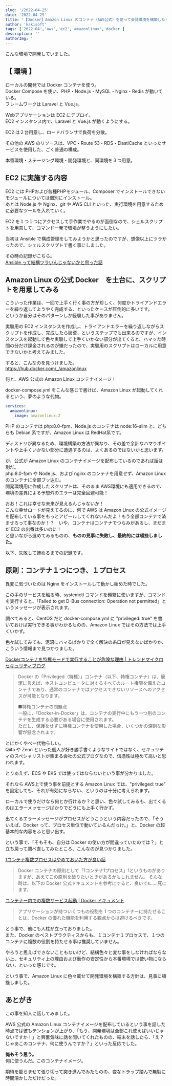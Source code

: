 ```yaml
---
slug: '/2022-04-25'
date: '2022-04-25'
title: '【Docker】Amazon Linux のコンテナ（AWS公式）を使って会発環境を構築したら、EC2 デプロイのアプリは幸せになれるんじゃ無いかと思ったが、見事に頓挫した'
author: 'kakisoft'
tags: ['2022-04','aws','ec2','amazonlinux','docker']
description: ''
authorImg: ''
---
```


こんな環境で開発していました。


## 【 環境 】
ローカルの開発では Docker コンテナを使う。  
Docker Compose を使い、PHP・Node.js・MySQL・Nginx・Redis が動いている。  
フレームワークは Laravel と Vue.js。  

Webアプリケーションは EC2 にデプロイ。  
EC2 インスタンス内で、Laravel と Vue.js が動くようにする。  

EC2 は２台用意し、ロードバランサで負荷を分散。  

その他の AWS のリソースは、VPC・Route 53・RDS・ElastiCache といったサービスを使用した、ごく普通の構成。  

本番環境・ステージング環境・開発環境と、同環境を３つ用意。  

## EC2 に実施する内容
EC2 には PHPおよび各種PHPモジュール、Composer でインストールできないモジュールについては個別にインストール。  
あとは Node.js や Nginx、git や AWS CLI といった、実行環境を用意するために必要なツールを入れていく。  

EC2 を１つ１つにアクセスして手作業でやるのが面倒なので、シェルスクリプトを用意して、コマンド一発で環境が整うようにしたい。  

当初は Ansible で構成管理をしてみようかと思ったのですが、想像以上にツラかったので、シェルスクリプトで書く事にしました。  

その時の記録がこちら。  
[Ansible って結構ツラいんじゃないかと思った話](https://kaki-note-02.netlify.app/2022/04/19/)  

## Amazon Linux の公式 Docker　を土台に、スクリプトを用意してみる
こういった作業は、一回で上手く行く事の方が珍しく、何度かトライアンドエラーを繰り返してようやく完成する、といったケースが圧倒的に多いです。  
というか自分はそのパターンしか経験した事がありません。  

実験用の EC2 インスタンスを作成し、トライアンドエラーを繰り返しながらスクリプトを作成し、完成したら破棄、というステップでも出来るのですが、インスタンスを起動して色々実験して上手くいかない部分が出てくると、ハマッた時間の分だけ課金されるのが嫌だったので、実験用のスクリプトはローカルに用意できないかと考えてみました。  

すると、こんなのを見つけました。  
https://hub.docker.com/_/amazonlinux  

何と、AWS 公式の Amazon Linux コンテナイメージ！  

docker-compose.yml をこんな感じで書けば、Amazon Linux が起動してくれるという、夢のような代物。  
```yaml
services:
  amazonlinux:
    image: amazonlinux:2
```

PHP のコンテナは php:8.0-fpm、Node.js のコンテナは node:16-slim と、どちらも Debian 系ですが、Amazon Linux は RedHat系です。  

ディストリが異なるため、環境構築の方法が異なり、その差で余計なハマりポイントや上手くいかない部分に遭遇するのは、よくあるのではないかと思います。  

が、公式が Amazon Linux のコンテナイメージを配布しているのであれば話は別だ。  
php:8.0-fpm や Node.js、および nginx のコンテナを用意せず、Amazon Linux のコンテナに全部ブッ込む。  
開発環境用に作成したスクリプトは、そのまま AWS環境にも適用できるので、環境の差異による予想外のエラーは完全回避可能！  

おお！これは幸せな未来が見えるんじゃないか！  
こんな幸せロードが見えてるのに、何で AWS は Amazon Linux の公式イメージを配布している事をもっとアピールしてくれないんだよ！もう全部コンテナで済ませろって事なのか！？　いや、コンテナはコンテナでつらみがあるし、まだまだ EC2 の出番は多いのに！  
と思いながら進めてみるものの、**ものの見事に失敗し、最終的には頓挫しました。**  

以下、失敗して諦めるまでの記録です。  

## 原則：コンテナ１つにつき、１プロセス
異変に気づいたのは Nginx をインストールして動かし始めた時でした。  

この手のサービスを触る時、systemctl コマンドを頻繁に使いますが、コマンドを実行すると、「Failed to get D-Bus connection: Operation not permitted」というメッセージが表示されます。  

調べてみると、CentOS だと docker-compose.yml に "privileged: true" を書いておけば実行できる事がわかるものの、Amazon Linux ではその方法では上手くいかず。  

色々試してみても、泥沼にハマるばかりで全く解決の糸口が見えないばかりか、こういう情報まで見つかりました。  

[Dockerコンテナを特権モードで実行することが危険な理由 | トレンドマイクロ セキュリティブログ](https://blog.trendmicro.co.jp/archives/23577)  

> Docker の「Privileged（特権）」コンテナ（以下、特権コンテナ）は、簡潔に言えば、ホストコンピュータに対するすべてのルート権限を備えたコンテナであり、通常のコンテナではアクセスできないリソースへのアクセスが可能となります。  
>  
> ■特権コンテナの問題点  
> 一般に、「Docker-in-Docker」は、コンテナの実行中にもう一つ別のコンテナを生成する必要がある場合に使用されます。  
> ただし、保護をせずに特権コンテナを使用した場合、いくつかの深刻な影響が懸念されます。 

とにかくやべー代物らしい。  
Qiita や Zenn といった個人が好き勝手書くようなサイトではなく、セキュリティのスペシャリストが集まる会社の公式ブログなので、信憑性は極めて高いと思われます。  

とりあえず、ECS や EKS では使ってはならないという事が分かりました。  

それなら AWS上で使う事を前提とする Amazon Linux では、"privileged: true" を設定しても、それが有効にならない、というのは十分に考えられます。  

ローカルで使うだけなら何とか行けるか？と思い、色々試してみるも、出てくるのはエラーメッセージばかりでどうにも上手く行かず。  

出てくるエラーメッセージがプロセスがどうこうという内容だったので、「そういえば、Docker って、プロセス単位で動いているんだっけ。」と、Docker の超基本的な内容をふと思い出す。  

という事で、「そもそも、自分は Docker の使い方が間違っていたのでは？」と立ち戻って調べ直してみたところ、こんなのが見つかりました。  

[1コンテナ複数プロセスはやめておいた方が良い話](https://qiita.com/kazurego7/items/57f5fb80b4783b7633a1)  

> Docker コンテナの原則として「1コンテナ1プロセス」1というものがありますが、あえてこの原則を破りたいときがあるかもしれません。
そんな時は、以下の Docker 公式ドキュメントを参考にすると、良いでs……死にます。  

[コンテナー内での複数サービス起動 | Docker ドキュメント](https://matsuand.github.io/docs.docker.jp.onthefly/config/containers/multi-service_container/)  

> アプリケーションが持ついくつもの役割を 1 つのコンテナーに持たせることは、Docker の優れた機能を利用する観点からは避けるべきです。  

とう事で、他にも人柱が立っておりました。  
また、Docker のベストプラクティスからも、１コンテナ１プロセスで、１つのコンテナに複数の役割を持たせる事は推奨していません。  

やろうと思えばできないこともないけど、結構色々と変な事をしなければならない上、セキュリティ上の理由および動作の安定性から本番環境では使い物にならない、といった感じです。  

という事で、Amazon Linux に色々載せて開発環境を構築する方針は、見事に頓挫しました。  

## あとがき
この事を知人に話してみました。  

AWS 公式の Amazon Linux コンテナイメージを配布しているという事を話した時点では彼もテンションが上がり、「もう、開発環境は全部これ使えばいいじゃないですか！」と興奮気味に話を聞いてくれたものの、結末を話したら、「え？じゃあこのコンテナ、何に使うんですか？」といった反応でした。  

**俺もそう思う。**  
何に使うんだ。このコンテナイメージ。  

期待を膨らませて張り切って突き進んでみたものの、変なトラップ踏んで無駄に時間溶かしただけだった。

